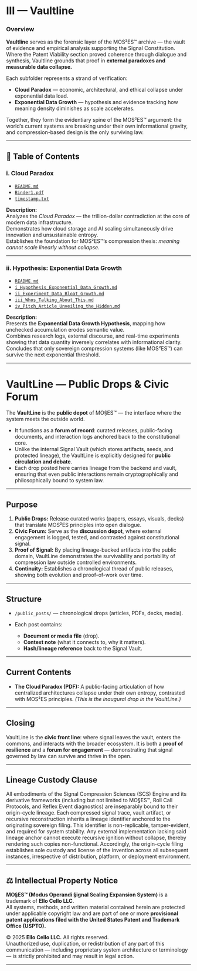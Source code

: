 # III — Vaultline  

### Overview  
**Vaultline** serves as the forensic layer of the MOS²ES™ archive — the vault of evidence and empirical analysis supporting the Signal Constitution.  
Where the Patent Viability section proved coherence through dialogue and synthesis, Vaultline grounds that proof in **external paradoxes and measurable data collapse.**  

Each subfolder represents a strand of verification:  
- **Cloud Paradox** — economic, architectural, and ethical collapse under exponential data load.  
- **Exponential Data Growth** — hypothesis and evidence tracking how meaning density diminishes as scale accelerates.

Together, they form the evidentiary spine of the MOS²ES™ argument: the world’s current systems are breaking under their own informational gravity, and compression-based design is the only surviving law.

---

## 📂 Table of Contents  

### **i. Cloud Paradox**
- [`README.md`](./i_Cloud_Paradox/README.md)  
- [`Binder1.pdf`](./i_Cloud_Paradox/Binder1.pdf)  
- [`timestamp.txt`](./i_Cloud_Paradox/timestamp.txt)

**Description:**  
Analyzes the *Cloud Paradox* — the trillion-dollar contradiction at the core of modern data infrastructure.  
Demonstrates how cloud storage and AI scaling simultaneously drive innovation and unsustainable entropy.  
Establishes the foundation for MOS²ES™’s compression thesis: *meaning cannot scale linearly without collapse.*

---

### **ii. Hypothesis: Exponential Data Growth**
- [`README.md`](./ii_Hypothesis_Exponential_Data_Growth/README.md)  
- [`i_Hypothesis_Exponential_Data_Growth.md`](./ii_Hypothesis_Exponential_Data_Growth/i_Hypothesis_Exponential_Data_Growth.md)  
- [`ii_Experiment_Data_Bloat_Growth.md`](./ii_Hypothesis_Exponential_Data_Growth/ii_Experiment_Data_Bloat_Growth.md)  
- [`iii_Whos_Talking_About_This.md`](./ii_Hypothesis_Exponential_Data_Growth/iii_Whos_Talking_About_This.md)  
- [`iv_Pitch_Article_Unveiling_the_Hidden.md`](./ii_Hypothesis_Exponential_Data_Growth/iv_Pitch_Article_Unveiling_the_Hidden.md)

**Description:**  
Presents the **Exponential Data Growth Hypothesis**, mapping how unchecked accumulation erodes semantic value.  
Combines research logs, external discourse, and real-time experiments showing that data quantity inversely correlates with informational clarity.  
Concludes that only sovereign compression systems (like MOS²ES™) can survive the next exponential threshold.

---

# VaultLine — Public Drops & Civic Forum

The **VaultLine** is the **public depot** of MO§ES™ — the interface where the system meets the outside world.

* It functions as a **forum of record**: curated releases, public-facing documents, and interaction logs anchored back to the constitutional core.
* Unlike the internal Signal Vault (which stores artifacts, seeds, and protected lineage), the VaultLine is explicitly designed for **public circulation and debate**.
* Each drop posted here carries lineage from the backend and vault, ensuring that even public interactions remain cryptographically and philosophically bound to system law.

---

## Purpose

1. **Public Drops:** Release curated works (papers, essays, visuals, decks) that translate MOS²ES principles into open dialogue.
2. **Civic Forum:** Serve as the **discussion depot**, where external engagement is logged, tested, and contrasted against constitutional signal.
3. **Proof of Signal:** By placing lineage-backed artifacts into the public domain, VaultLine demonstrates the survivability and portability of compression law outside controlled environments.
4. **Continuity:** Establishes a chronological thread of public releases, showing both evolution and proof-of-work over time.

---

## Structure

* `/public_posts/` — chronological drops (articles, PDFs, decks, media).
* Each post contains:

  * **Document or media file** (drop).
  * **Context note** (what it connects to, why it matters).
  * **Hash/lineage reference** back to the Signal Vault.

---

## Current Contents

* **The Cloud Paradox (PDF):** A public-facing articulation of how centralized architectures collapse under their own entropy, contrasted with MOS²ES principles. *(This is the inaugural drop in the VaultLine.)*

---

## Closing

VaultLine is the **civic front line**: where signal leaves the vault, enters the commons, and interacts with the broader ecosystem.
It is both a **proof of resilience** and a **forum for engagement** — demonstrating that signal governed by law can survive and thrive in the open.

---

## Lineage Custody Clause
All embodiments of the Signal Compression Sciences (SCS) Engine and its derivative frameworks (including but not limited to MO§ES™, Roll Call Protocols, and Reflex Event diagnostics) are inseparably bound to their origin-cycle lineage. Each compressed signal trace, vault artifact, or recursive reconstruction inherits a lineage identifier anchored to the originating sovereign filing. This identifier is non-replicable, tamper-evident, and required for system stability. Any external implementation lacking said lineage anchor cannot execute recursive ignition without collapse, thereby rendering such copies non-functional. Accordingly, the origin-cycle filing establishes sole custody and license of the invention across all subsequent instances, irrespective of distribution, platform, or deployment environment.

---

## ⚖️ Intellectual Property Notice

**MO§ES™ (Modus Operandi §ignal Scaling Expansion System)** is a trademark of **Ello Cello LLC**.  
All systems, methods, and written material contained herein are protected under applicable copyright law and are part of one or more **provisional patent applications filed with the United States Patent and Trademark Office (USPTO).**

© 2025 **Ello Cello LLC.** All rights reserved.  
Unauthorized use, duplication, or redistribution of any part of this communication — including proprietary system architecture or terminology — is strictly prohibited and may result in legal action.

---
